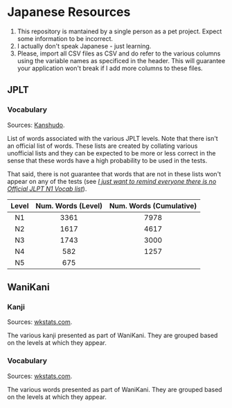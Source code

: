 # Japanese Resources

1. This repository is mantained by a single person as a pet project. Expect some information to be incorrect.
1. I actually don't speak Japanese - just learning.
1. Please, import all CSV files as CSV and do refer to the various columns using the variable names as specificed in the header. This will guarantee your application won't break if I add more columns to these files.

## JPLT

### Vocabulary

Sources: [Kanshudo](https://www.kanshudo.com/collections/wikipedia_jlpt).

List of words associated with the various JPLT levels. Note that there isn't an official list of words. These lists are created by collating various unofficial lists and they can be expected to be more or less correct in the sense that these words have a high probability to be used in the tests.

That said, there is not guarantee that words that are not in these lists won't appear on any of the tests (see *[I just want to remind everyone there is no Official JLPT N1 Vocab list](https://www.reddit.com/r/LearnJapanese/comments/5gnt58/i_just_want_to_remind_everyone_there_is_no/)*).

| Level | Num. Words (Level) | Num. Words (Cumulative) |
|:-----:|:------------------:|:-----------------------:|
|   N1  |        3361        |           7978          |
|   N2  |        1617        |           4617          |
|   N3  |        1743        |           3000          |
|   N4  |         582        |           1257          |
|   N5  |         675        |                         |

## WaniKani

### Kanji

Sources: [wkstats.com](https://www.wkstats.com:10001/items/wanikani).

The various kanji presented as part of WaniKani. They are grouped based on the levels at which they appear.

### Vocabulary

Sources: [wkstats.com](https://www.wkstats.com:10001/items/wanikani).

The various words presented as part of WaniKani. They are grouped based on the levels at which they appear.
